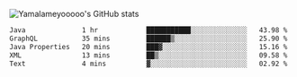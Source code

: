 ![Yamalameyooooo's GitHub stats](https://github-readme-stats.vercel.app/api?username=yamalameyooooo&theme=transparent&show_icons=true\&show=reviews,discussions_started,discussions_answered,prs_merged,prs_merged_percentage)

<!--START_SECTION:waka-->

```txt
Java              1 hr            ███████████░░░░░░░░░░░░░░   43.98 %
GraphQL           35 mins         ██████▒░░░░░░░░░░░░░░░░░░   25.90 %
Java Properties   20 mins         ███▓░░░░░░░░░░░░░░░░░░░░░   15.16 %
XML               13 mins         ██▒░░░░░░░░░░░░░░░░░░░░░░   09.58 %
Text              4 mins          ▓░░░░░░░░░░░░░░░░░░░░░░░░   02.92 %
```

<!--END_SECTION:waka-->
